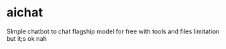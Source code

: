 # aichat
SImple chatbot to chat flagship model for free with tools and files limitation but it;s ok nah
